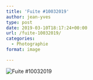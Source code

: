 ```yaml
---
title: 'Fuite #10032019'
author: jean-yves
type: post
date: 2019-03-10T18:17:24+00:00
url: /fuite-10032019/
categories:
  - Photographie
format: image

---
```

![Fuite #10032019](./img_0075.jpg)